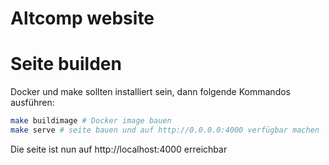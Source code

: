 # Altcomp website

# Seite builden

Docker und make sollten installiert sein, dann folgende Kommandos ausführen:

```bash
make buildimage # Docker image bauen
make serve # seite bauen und auf http://0.0.0.0:4000 verfügbar machen
```
Die seite ist nun auf http://localhost:4000 erreichbar
